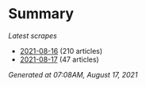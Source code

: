 # Summary
*Latest scrapes*
* [2021-08-16](https://github.com/nuuuwan/news_lk/blob/data/news_lk.2021-08-16.json) (210 articles)
* [2021-08-17](https://github.com/nuuuwan/news_lk/blob/data/news_lk.2021-08-17.json) (47 articles)

*Generated at 07:08AM, August 17, 2021*